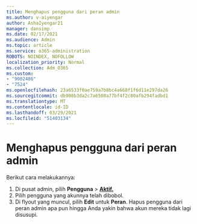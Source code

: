 ```yaml
---
title: Menghapus pengguna dari peran admin
ms.author: v-aiyengar
author: AshaIyengar21
manager: dansimp
ms.date: 02/17/2021
ms.audience: Admin
ms.topic: article
ms.service: o365-administration
ROBOTS: NOINDEX, NOFOLLOW
localization_priority: Normal
ms.collection: Adm_O365
ms.custom:
- "9002486"
- "7524"
ms.openlocfilehash: 23a6533f0ae759a7b8bc4a668f1f6d11e297da26
ms.sourcegitcommit: db908b3da2c7a6508a77bf4f2c80afb294fadbd1
ms.translationtype: MT
ms.contentlocale: id-ID
ms.lasthandoff: 03/29/2021
ms.locfileid: "51403134"
---
```

# <a name="remove-the-users-from-the-admin-roles"></a>Menghapus pengguna dari peran admin

Berikut cara melakukannya:

1. Di pusat admin, pilih **Pengguna**  >  [**Aktif.**](https://go.microsoft.com/fwlink/p/?linkid=834822)
1. Pilih pengguna yang akunnya telah dibobol.
1. Di flyout yang muncul, pilih **Edit** untuk **Peran**. Hapus pengguna dari peran admin apa pun hingga Anda yakin bahwa akun mereka tidak lagi disusupi.

